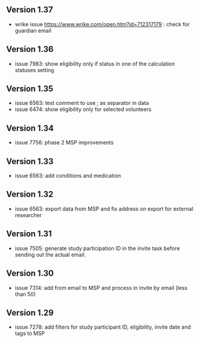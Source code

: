 ## Version 1.37
* wrike issue https://www.wrike.com/open.htm?id=712317179 : check for guardian email

## Version 1.36
* issue 7983: show eligibility only if status in one of the calculation statuses setting

## Version 1.35
* issue 6563: test comment to use ; as separator in data
* issue 6474: show eligibility only for selected volunteers

## Version 1.34
* issue 7756: phase 2 MSP improvements

## Version 1.33
* issue 6563: add conditions and medication

## Version 1.32
* issue 6563: export data from MSP and fix address on export for external researcher

## Version 1.31
* issue 7505: generate study participation ID in the invite task before sending out the actual email.

## Version 1.30
* issue 7314: add from email to MSP and process in invite by email (less than 50)

## Version 1.29
* issue 7278: add filters for study participant ID, eligibility, invite date and tags to MSP
